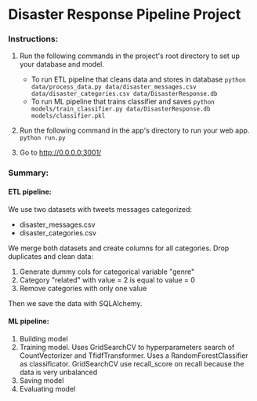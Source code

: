 # Disaster Response Pipeline Project

### Instructions:
1. Run the following commands in the project's root directory to set up your database and model.

    - To run ETL pipeline that cleans data and stores in database
        `python data/process_data.py data/disaster_messages.csv data/disaster_categories.csv data/DisasterResponse.db`
    - To run ML pipeline that trains classifier and saves
        `python models/train_classifier.py data/DisasterResponse.db models/classifier.pkl`

2. Run the following command in the app's directory to run your web app.
    `python run.py`

3. Go to http://0.0.0.0:3001/


### Summary:
#### ETL pipeline:
We use two datasets with tweets messages categorized:
* disaster_messages.csv
* disaster_categories.csv

We merge both datasets and create columns for all categories. Drop duplicates and clean data:

1. Generate dummy cols for categorical variable "genre"
2. Category "related" with value = 2 is equal to value = 0
3. Remove categories with only one value

Then we save the data with SQLAlchemy.

#### ML pipeline:
1. Building model
2. Training model. Uses GridSearchCV to hyperparameters search of CountVectorizer and TfidfTransformer. Uses a RandomForestClassifier as classificator. GridSearchCV use recall_score on recall because the data is very unbalanced
3. Saving model
4. Evaluating model